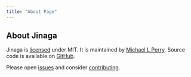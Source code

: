 ```yaml
---
title: "About Page"
---
```


## About Jinaga

Jinaga is [licensed](https://github.com/jinaga/jinaga.js/blob/master/LICENSE) under MIT.
It is maintained by [Michael L Perry](http://michaelperry.net).
Source code is available on [GitHub](https://github.com/jinaga/jinaga.js).

Please open [issues](https://github.com/jinaga/jinaga.js/issues) and consider [contributing](https://github.com/jinaga/jinaga.js/blob/master/contributing.md).